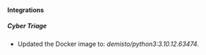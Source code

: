 #### Integrations
##### Cyber Triage
- Updated the Docker image to: *demisto/python3:3.10.12.63474*.
